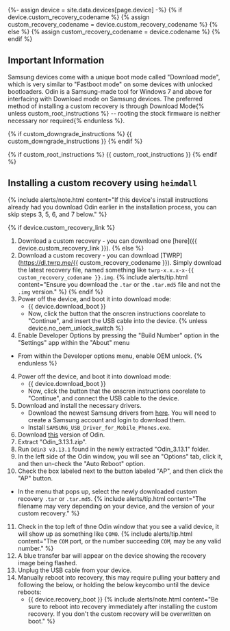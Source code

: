 {%- assign device = site.data.devices[page.device] -%}
{% if device.custom_recovery_codename %}
{% assign custom_recovery_codename = device.custom_recovery_codename %}
{% else %}
{% assign custom_recovery_codename = device.codename %}
{% endif %}

## Important Information

Samsung devices come with a unique boot mode called "Download mode", which is very similar to "Fastboot mode" on some devices with unlocked bootloaders.
Odin is a Samsung-made tool for Windows 7 and above for interfacing with Download mode on Samsung devices.
The preferred method of installing a custom recovery is through Download Mode{% unless custom_root_instructions %} -- rooting the stock firmware is neither necessary nor required{% endunless %}.

{% if custom_downgrade_instructions %}
{{ custom_downgrade_instructions }}
{% endif %}

{% if custom_root_instructions %}
{{ custom_root_instructions }}
{% endif %}

## Installing a custom recovery using `heimdall`

{% include alerts/note.html content="If this device's install instructions already had you download Odin earlier in the installation process, you can skip steps 3, 5, 6, and 7 below." %}

{% if device.custom_recovery_link %}
1. Download a custom recovery - you can download one [here]({{ device.custom_recovery_link }}).
{% else %}
1. Download a custom recovery - you can download [TWRP](https://dl.twrp.me/{{ custom_recovery_codename }}). Simply download the latest recovery file, named something like `twrp-x.x.x-x-{{ custom_recovery_codename }}.img`.
{% include alerts/tip.html content="Ensure you download the `.tar` or the `.tar.md5` file and not the `.img` version." %}
{% endif %}
2. Power off the device, and boot it into download mode:
    * {{ device.download_boot }}
    * Now, click the button that the onscren instructions coorelate to "Continue", and insert the USB cable into the device.
{% unless device.no_oem_unlock_switch %}
3. Enable Developer Options by pressing the "Build Number" option in the "Settings" app within the "About" menu
 * From within the Developer options menu, enable OEM unlock.
{% endunless %}
4. Power off the device, and boot it into download mode:
    * {{ device.download_boot }}
    * Now, click the button that the onscren instructions coorelate to "Continue", and connect the USB cable to the device.
5. Download and install the necessary drivers.
    * Download the newest Samsung drivers from [here](https://developer.samsung.com/mobile/android-usb-driver.html). You will need to create a Samsung account and login to download them.
    * Install `SAMSUNG_USB_Driver_for_Mobile_Phones.exe`.
6. Download [this](https://build.nethunter.com/samsung-tools/Odin_3.13.1.zip) version of Odin.
7. Extract "Odin_3.13.1.zip".
8. Run `Odin3 v3.13.1` found in the newly  extracted "Odin_3.13.1" folder.
9. In the left side of the Odin window, you will see an "Options" tab, click it, and then un-check the "Auto Reboot" option.
10. Check the box labeled next to the button labeled "AP", and then click the "AP" button.
 * In the menu that pops up, select the newly downloaded custom recovery `.tar` or `.tar.md5`.
  {% include alerts/tip.html content="The filename may very depending on your device, and the version of your custom recovery." %}
11. Check in the top left of thne Odin window that you see a valid device, it will show up as something like `COM0`.
 {% include alerts/tip.html content="The `COM` port, or the number succeeding `COM`, may be any valid number." %}
12. A blue transfer bar will appear on the device showing the recovery image being flashed.
13. Unplug the USB cable from your device.
14. Manually reboot into recovery, this may require pulling your battery and following the below, or holding the below keycombo until the device reboots:
    * {{ device.recovery_boot }}
    {% include alerts/note.html content="Be sure to reboot into recovery immediately after installing the custom recovery. If you don't the custom recovery will be overwritten on boot." %}
